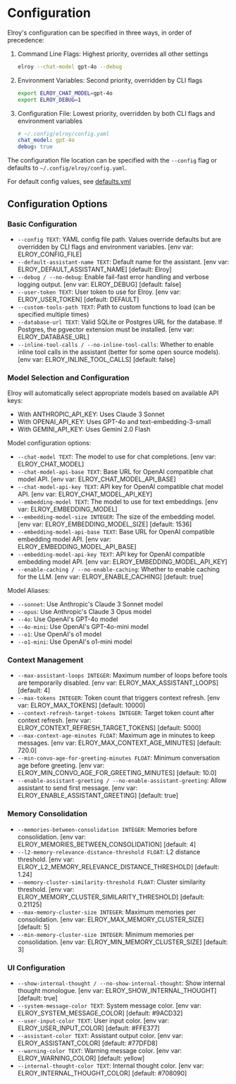 # Configuration

Elroy's configuration can be specified in three ways, in order of precedence:

1. Command Line Flags: Highest priority, overrides all other settings
   ```bash
   elroy --chat-model gpt-4o --debug
   ```

2. Environment Variables: Second priority, overridden by CLI flags
   ```bash
   export ELROY_CHAT_MODEL=gpt-4o
   export ELROY_DEBUG=1
   ```

3. Configuration File: Lowest priority, overridden by both CLI flags and environment variables
   ```yaml
   # ~/.config/elroy/config.yaml
   chat_model: gpt-4o
   debug: true
   ```

The configuration file location can be specified with the `--config` flag or defaults to `~/.config/elroy/config.yaml`.

For default config values, see [defaults.yml](../elroy/defaults.yml)

## Configuration Options

### Basic Configuration
* `--config TEXT`: YAML config file path. Values override defaults but are overridden by CLI flags and environment variables. [env var: ELROY_CONFIG_FILE]
* `--default-assistant-name TEXT`: Default name for the assistant. [env var: ELROY_DEFAULT_ASSISTANT_NAME] [default: Elroy]
* `--debug / --no-debug`: Enable fail-fast error handling and verbose logging output. [env var: ELROY_DEBUG] [default: false]
* `--user-token TEXT`: User token to use for Elroy. [env var: ELROY_USER_TOKEN] [default: DEFAULT]
* `--custom-tools-path TEXT`: Path to custom functions to load (can be specified multiple times)
* `--database-url TEXT`: Valid SQLite or Postgres URL for the database. If Postgres, the pgvector extension must be installed. [env var: ELROY_DATABASE_URL]
* `--inline-tool-calls / --no-inline-tool-calls`: Whether to enable inline tool calls in the assistant (better for some open source models). [env var: ELROY_INLINE_TOOL_CALLS] [default: false]

### Model Selection and Configuration
Elroy will automatically select appropriate models based on available API keys:
- With ANTHROPIC_API_KEY: Uses Claude 3 Sonnet
- With OPENAI_API_KEY: Uses GPT-4o and text-embedding-3-small
- With GEMINI_API_KEY: Uses Gemini 2.0 Flash

Model configuration options:
* `--chat-model TEXT`: The model to use for chat completions. [env var: ELROY_CHAT_MODEL]
* `--chat-model-api-base TEXT`: Base URL for OpenAI compatible chat model API. [env var: ELROY_CHAT_MODEL_API_BASE]
* `--chat-model-api-key TEXT`: API key for OpenAI compatible chat model API. [env var: ELROY_CHAT_MODEL_API_KEY]
* `--embedding-model TEXT`: The model to use for text embeddings. [env var: ELROY_EMBEDDING_MODEL]
* `--embedding-model-size INTEGER`: The size of the embedding model. [env var: ELROY_EMBEDDING_MODEL_SIZE] [default: 1536]
* `--embedding-model-api-base TEXT`: Base URL for OpenAI compatible embedding model API. [env var: ELROY_EMBEDDING_MODEL_API_BASE]
* `--embedding-model-api-key TEXT`: API key for OpenAI compatible embedding model API. [env var: ELROY_EMBEDDING_MODEL_API_KEY]
* `--enable-caching / --no-enable-caching`: Whether to enable caching for the LLM. [env var: ELROY_ENABLE_CACHING] [default: true]

Model Aliases:
* `--sonnet`: Use Anthropic's Claude 3 Sonnet model
* `--opus`: Use Anthropic's Claude 3 Opus model
* `--4o`: Use OpenAI's GPT-4o model
* `--4o-mini`: Use OpenAI's GPT-4o-mini model
* `--o1`: Use OpenAI's o1 model
* `--o1-mini`: Use OpenAI's o1-mini model

### Context Management
* `--max-assistant-loops INTEGER`: Maximum number of loops before tools are temporarily disabled. [env var: ELROY_MAX_ASSISTANT_LOOPS] [default: 4]
* `--max-tokens INTEGER`: Token count that triggers context refresh. [env var: ELROY_MAX_TOKENS] [default: 10000]
* `--context-refresh-target-tokens INTEGER`: Target token count after context refresh. [env var: ELROY_CONTEXT_REFRESH_TARGET_TOKENS] [default: 5000]
* `--max-context-age-minutes FLOAT`: Maximum age in minutes to keep messages. [env var: ELROY_MAX_CONTEXT_AGE_MINUTES] [default: 720.0]
* `--min-convo-age-for-greeting-minutes FLOAT`: Minimum conversation age before greeting. [env var: ELROY_MIN_CONVO_AGE_FOR_GREETING_MINUTES] [default: 10.0]
* `--enable-assistant-greeting / --no-enable-assistant-greeting`: Allow assistant to send first message. [env var: ELROY_ENABLE_ASSISTANT_GREETING] [default: true]

### Memory Consolidation
* `--memories-between-consolidation INTEGER`: Memories before consolidation. [env var: ELROY_MEMORIES_BETWEEN_CONSOLIDATION] [default: 4]
* `--l2-memory-relevance-distance-threshold FLOAT`: L2 distance threshold. [env var: ELROY_L2_MEMORY_RELEVANCE_DISTANCE_THRESHOLD] [default: 1.24]
* `--memory-cluster-similarity-threshold FLOAT`: Cluster similarity threshold. [env var: ELROY_MEMORY_CLUSTER_SIMILARITY_THRESHOLD] [default: 0.21125]
* `--max-memory-cluster-size INTEGER`: Maximum memories per consolidation. [env var: ELROY_MAX_MEMORY_CLUSTER_SIZE] [default: 5]
* `--min-memory-cluster-size INTEGER`: Minimum memories per consolidation. [env var: ELROY_MIN_MEMORY_CLUSTER_SIZE] [default: 3]

### UI Configuration
* `--show-internal-thought / --no-show-internal-thought`: Show internal thought monologue. [env var: ELROY_SHOW_INTERNAL_THOUGHT] [default: true]
* `--system-message-color TEXT`: System message color. [env var: ELROY_SYSTEM_MESSAGE_COLOR] [default: #9ACD32]
* `--user-input-color TEXT`: User input color. [env var: ELROY_USER_INPUT_COLOR] [default: #FFE377]
* `--assistant-color TEXT`: Assistant output color. [env var: ELROY_ASSISTANT_COLOR] [default: #77DFD8]
* `--warning-color TEXT`: Warning message color. [env var: ELROY_WARNING_COLOR] [default: yellow]
* `--internal-thought-color TEXT`: Internal thought color. [env var: ELROY_INTERNAL_THOUGHT_COLOR] [default: #708090]
